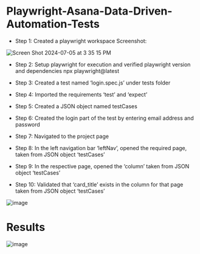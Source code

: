 # Playwright-Asana-Data-Driven-Automation-Tests
-	Step 1: Created a playwright workspace
Screenshot: 

 ![Screen Shot 2024-07-05 at 3 35 15 PM](https://github.com/Jjoshi03/Playwright-Asana-Data-Driven-Automation-Tests/assets/106354033/ee1a4fb4-1cde-4be2-b427-1380b6997137)


-	Step 2: Setup playwright for execution and verified playwright version and dependencies 
npx playwright@latest

-	Step 3: Created a test named ‘login.spec.js’ under tests folder
-	Step 4:  Imported the requirements ‘test’ and ‘expect’
-	Step 5: Created a JSON object named testCases
-	Step 6: Created the login part of the test by entering email address and password
-	Step 7: Navigated to the project page
-	Step 8: In the left navigation bar ‘leftNav’, opened the required page, taken from JSON object ‘testCases’
-	Step 9: In the respective page, opened the ‘column’ taken from JSON object ‘testCases’
- Step 10: Validated that ‘card_title’ exists in the column for that page taken from JSON object ‘testCases’

![image](https://github.com/Jjoshi03/Playwright-Asana-Data-Driven-Automation-Tests/assets/106354033/0d6716bd-5b16-47f9-8b7b-009333adfdd9)



# Results


![image](https://github.com/Jjoshi03/Playwright-Asana-Data-Driven-Automation-Tests/assets/106354033/60b6a247-cebe-44dc-8fc5-8c71a55daef4)


